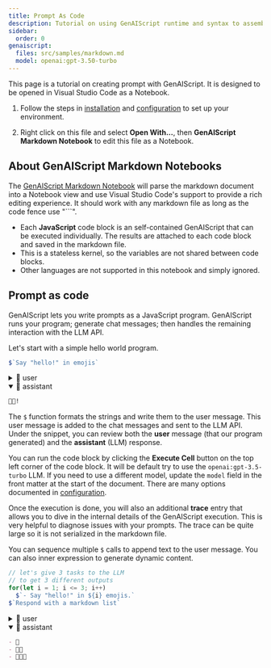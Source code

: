 ```yaml
---
title: Prompt As Code
description: Tutorial on using GenAIScript runtime and syntax to assemble prompts
sidebar:
  order: 0
genaiscript:
  files: src/samples/markdown.md
  model: openai:gpt-3.50-turbo
---
```


This page is a tutorial on creating prompt with GenAIScript. It is designed to be opened
in Visual Studio Code as a Notebook.

1. Follow the steps in [installation](/genaiscript/getting-started/installation) and
[configuration](/genaiscript/getting-started/configuration) to set up your environment.

2. Right click on this file and select **Open With...**, then **GenAIScript Markdown Notebook**
to edit this file as a Notebook.

## About GenAIScript Markdown Notebooks

The [GenAIScript Markdown Notebook](/genaiscript/reference/scripts/notebook) will parse the markdown document into a Notebook view and use Visual Studio Code's support to provide a rich editing experience. It should work with any markdown file as long as the code fence use "```".

- Each **JavaScript** code block is an self-contained GenAIScript that can be executed individually. The results are attached to each code block and saved in the markdown file.
- This is a stateless kernel, so the variables are not shared between code blocks.
- Other languages are not supported in this notebook and simply ignored.

## Prompt as code

GenAIScript lets you write prompts as a JavaScript program. GenAIScript runs your program; generate chat messages; then handles the remaining interaction with the LLM API.

Let's start with a simple hello world program.

```js
$`Say "hello!" in emojis`
```

<!-- genaiscript output start -->

<details>
<summary>👤 user</summary>


```markdown wrap
Say "hello!" in emojis
```


</details>


<details open>
<summary>🤖 assistant </summary>


```markdown wrap
👋😃!
```


</details>

<!-- genaiscript output end -->



The `$` function formats the strings and write them to the user message. This user message is added to the chat messages and sent to the LLM API. Under the snippet, you can review both the **user** message (that our program generated) and the **assistant** (LLM) response.

You can run the code block by clicking the **Execute Cell** button on the top left corner of the code block. It will be default try to use the `openai:gpt-3.5-turbo` LLM. If you need to use a different model, update the `model` field in the front matter at the start of the document. There are many options documented in [configuration](/genaiscript/getting-started/configuration).

Once the execution is done, you will also an additional **trace** entry that allows you to dive in the internal details of the GenAIScript execution. This is very helpful to diagnose issues with your prompts. The trace can be quite large so it is not serialized in the markdown file.

You can sequence multiple `$` calls to append text to the user message. You can also inner expression to generate dynamic content.

```js
// let's give 3 tasks to the LLM
// to get 3 different outputs
for(let i = 1; i <= 3; i++)
  $`- Say "hello!" in ${i} emojis.`
$`Respond with a markdown list`
```

<!-- genaiscript output start -->

<details>
<summary>👤 user</summary>


```markdown wrap
- Say "hello!" in 1 emojis.
- Say "hello!" in 2 emojis.
- Say "hello!" in 3 emojis.
Respond with a markdown list
```


</details>


<details open>
<summary>🤖 assistant </summary>


```markdown wrap
- 👋
- 👋😊
- 👋✨😃
```


</details>

<!-- genaiscript output end -->


